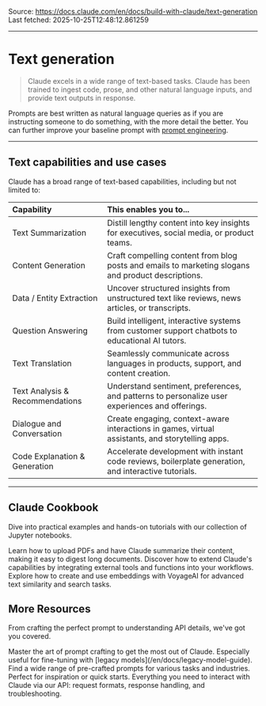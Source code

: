 Source: https://docs.claude.com/en/docs/build-with-claude/text-generation
Last fetched: 2025-10-25T12:48:12.861259

---

# Text generation

> Claude excels in a wide range of text-based tasks. Claude has been trained to ingest code, prose, and other natural language inputs, and provide text outputs in response.

Prompts are best written as natural language queries as if you are instructing someone to do something, with the more detail the better. You can further improve your baseline prompt with [prompt engineering](/en/docs/build-with-claude/prompt-engineering/overview).

***

## Text capabilities and use cases

Claude has a broad range of text-based capabilities, including but not limited to:

| Capability                      | This enables you to...                                                                               |
| :------------------------------ | :--------------------------------------------------------------------------------------------------- |
| Text Summarization              | Distill lengthy content into key insights for executives, social media, or product teams.            |
| Content Generation              | Craft compelling content from blog posts and emails to marketing slogans and product descriptions.   |
| Data / Entity Extraction        | Uncover structured insights from unstructured text like reviews, news articles, or transcripts.      |
| Question Answering              | Build intelligent, interactive systems from customer support chatbots to educational AI tutors.      |
| Text Translation                | Seamlessly communicate across languages in products, support, and content creation.                  |
| Text Analysis & Recommendations | Understand sentiment, preferences, and patterns to personalize user experiences and offerings.       |
| Dialogue and Conversation       | Create engaging, context-aware interactions in games, virtual assistants, and storytelling apps.     |
| Code Explanation & Generation   | Accelerate development with instant code reviews, boilerplate generation, and interactive tutorials. |

***

## Claude Cookbook

Dive into practical examples and hands-on tutorials with our collection of Jupyter notebooks.

<CardGroup cols={3}>
  <Card title="PDF Upload & Summarization" icon="file-pdf" href="https://github.com/anthropics/anthropic-cookbook/blob/main/misc/pdf_upload_summarization.ipynb">
    Learn how to upload PDFs and have Claude summarize their content, making it easy to digest long documents.
  </Card>

  <Card title="Tool Use & Function Calling" icon="screwdriver-wrench" href="https://github.com/anthropics/anthropic-cookbook/tree/main/tool_use">
    Discover how to extend Claude's capabilities by integrating external tools and functions into your workflows.
  </Card>

  <Card title="Embeddings with VoyageAI" icon="chart-scatter-3d" href="https://github.com/anthropics/anthropic-cookbook/blob/main/third_party/VoyageAI/how_to_create_embeddings.md">
    Explore how to create and use embeddings with VoyageAI for advanced text similarity and search tasks.
  </Card>
</CardGroup>

## More Resources

From crafting the perfect prompt to understanding API details, we've got you covered.

<CardGroup cols={3}>
  <Card title="Prompt Engineering Guide" icon="pen" href="/en/docs/build-with-claude/prompt-engineering/overview">
    Master the art of prompt crafting to get the most out of Claude. Especially useful for fine-tuning with [legacy models](/en/docs/legacy-model-guide).
  </Card>

  <Card title="Prompt Library" icon="books" href="/en/resources/prompt-library">
    Find a wide range of pre-crafted prompts for various tasks and industries. Perfect for inspiration or quick starts.
  </Card>

  <Card title="API Documentation" icon="code" href="/en/api/overview">
    Everything you need to interact with Claude via our API: request formats, response handling, and troubleshooting.
  </Card>
</CardGroup>